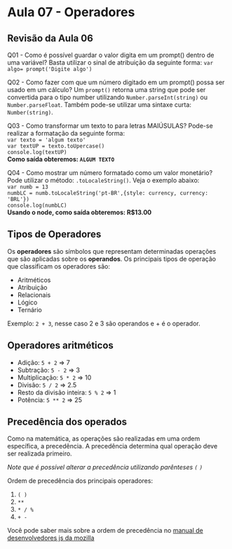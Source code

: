 # Aula 07 - Operadores

## Revisão da Aula 06

Q01 - Como é possível guardar o valor digita em um prompt() dentro de uma variável?
Basta utilizar o sinal de atribuição da seguinte forma: `var algo= prompt('Digite algo')`

Q02 - Como fazer com que um número digitado em um prompt() possa ser usado em um cálculo?
Um `prompt()` retorna uma string que pode ser convertida para o tipo number utilizando `Number.parseInt(string)` ou `Number.parseFloat`. Também pode-se utilizar uma sintaxe curta: `Number(string)`.

Q03 - Como transformar um texto to para letras MAIÚSULAS?
Pode-se realizar a formatação da seguinte forma:<br/>
`var texto = 'algum texto'`<br/>
`var textUP = texto.toUpercase()`<br/>
`console.log(textUP)`<br/>
**Como saída obteremos: `ALGUM TEXTO`**

Q04 - Como mostrar um número formatado como um valor monetário?
Pode utilizar o método: `.toLocaleString()`. Veja o exemplo abaixo:<br/>
`var numb = 13`<br/>
`numbLC = numb.toLocaleString('pt-BR',{style: currency, currency: 'BRL'})`<br/>
`console.log(numbLC)`<br/>
**Usando o node, como saída obteremos: R$13.00**

## Tipos de Operadores

Os **operadores** são símbolos que representam determinadas operações que são aplicadas sobre os **operandos**. Os principais tipos de operação que classificam os operadores são:

- Aritméticos
- Atribuição
- Relacionais
- Lógico
- Ternário

Exemplo: `2 + 3`, nesse caso 2 e 3 são operandos e + é o operador.

## Operadores aritméticos

- Adição: `5 + 2` => 7
- Subtração: `5 - 2` => 3
- Multiplicação: `5 * 2` => 10
- Divisão: `5 / 2` => 2.5
- Resto da divisão inteira: `5 % 2` => 1
- Potência: `5 ** 2` => 25

## Precedência dos operados

Como na matemática, as operações são realizadas em uma ordem específica, a precedência. A precedência determina qual operação deve ser realizada primeiro.

_Note que é possível alterar a precedência utilizando parênteses `(` `)`_

Ordem de precedência dos principais operadores:

1. `( )`
2. `**`
3. `* / %`
4. `+ -`

Você pode saber mais sobre a ordem de precedência no [manual de desenvolvedores js da mozilla](https://developer.mozilla.org/pt-BR/docs/Web/JavaScript/Reference/Operators/Operator_Precedence)
